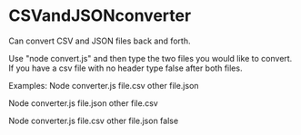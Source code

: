 # CSVandJSONconverter
Can convert CSV and JSON files back and forth.

Use "node convert.js" and then type the two files you would like to convert.
If you have a csv file with no header type false after both files.

Examples:
Node converter.js file.csv other file.json

Node converter.js file.json other file.csv

Node converter.js file.csv other file.json false
